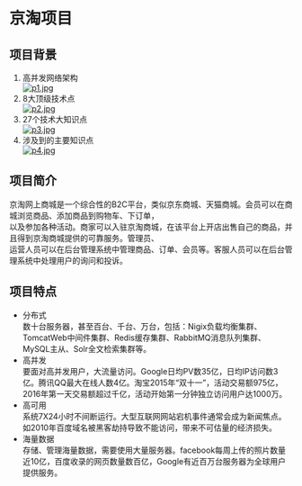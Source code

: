 # 京淘项目

## 项目背景
1. 高并发网络架构  
[![p1.jpg](http://www.z4a.net/images/2017/12/06/p1.jpg)](http://www.z4a.net/image/RaXHC)
2. 8大顶级技术点  
[![p2.jpg](http://www.z4a.net/images/2017/12/06/p2.jpg)](http://www.z4a.net/image/Ra4TL)
3. 27个技术大知识点  
[![p3.jpg](http://www.z4a.net/images/2017/12/06/p3.jpg)](http://www.z4a.net/image/Rahsw)
4. 涉及到的主要知识点  
[![p4.jpg](http://www.z4a.net/images/2017/12/06/p4.jpg)](http://www.z4a.net/image/Ra9tk)

## 项目简介
京淘网上商城是一个综合性的B2C平台，类似京东商城、天猫商城。会员可以在商城浏览商品、添加商品到购物车、下订单，  
以及参加各种活动。商家可以入驻京淘商城，在该平台上开店出售自己的商品，并且得到京淘商城提供的可靠服务。管理员、  
运营人员可以在后台管理系统中管理商品、订单、会员等。客服人员可以在后台管理系统中处理用户的询问和投诉。

## 项目特点
* 分布式  
    数十台服务器，甚至百台、千台、万台，包括：Nigix负载均衡集群、TomcatWeb中间件集群、Redis缓存集群、RabbitMQ消息队列集群、MySQL主从、Solr全文检索集群等。
* 高并发  
    要面对高并发用户，大流量访问。Google日均PV数35亿，日均IP访问数3亿。腾讯QQ最大在线人数4亿。淘宝2015年“双十一”，活动交易额975亿，2016年第一天交易额超过千亿，活动开始第一分钟独立访问用户达1000万。
* 高可用  
    系统7X24小时不间断运行。大型互联网网站宕机事件通常会成为新闻焦点。如2010年百度域名被黑客劫持导致不能访问，带来不可估量的经济损失。
* 海量数据  
    存储、管理海量数据，需要使用大量服务器。facebook每周上传的照片数量近10亿，百度收录的网页数量数百亿，Google有近百万台服务器为全球用户提供服务。




